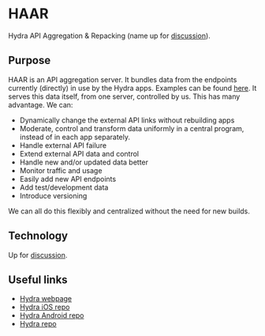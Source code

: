 # HAAR

Hydra API Aggregation &amp; Repacking (name up for [discussion](https://github.com/ZeusWPI/HAAR/issues/1)).

## Purpose

HAAR is an API aggregation server. It bundles data from the endpoints currently (directly) in use by the Hydra apps.
Examples can be found [here](https://github.com/ZeusWPI/hydra-shared/blob/master/README.md).
It serves this data itself, from one server, controlled by us.
This has many advantage. We can:

- Dynamically change the external API links without rebuilding apps
- Moderate, control and transform data uniformly in a central program, instead of in each app separately.
- Handle external API failure
- Extend external API data and control
- Handle new and/or updated data better
- Monitor traffic and usage
- Easily add new API endpoints
- Add test/development data
- Introduce versioning

We can all do this flexibly and centralized without the need for new builds.

## Technology

Up for [discussion](https://github.com/ZeusWPI/HAAR/issues/2).

## Useful links

- [Hydra webpage](https://hydra.ugent.be/)
- [Hydra iOS repo](https://github.com/ZeusWPI/hydra-iOS)
- [Hydra Android repo](https://github.com/ZeusWPI/hydra-android)
- [Hydra repo](https://github.com/ZeusWPI/hydra)

